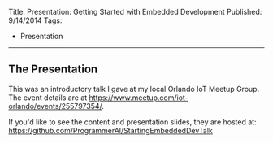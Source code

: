 Title: Presentation: Getting Started with Embedded Development
Published: 9/14/2014
Tags: 
- Presentation
---

## The Presentation

This was an introductory talk I gave at my local Orlando IoT Meetup Group. The event details are at https://www.meetup.com/iot-orlando/events/255797354/.

If you'd like to see the content and presentation slides, they are hosted at: https://github.com/ProgrammerAl/StartingEmbeddedDevTalk

